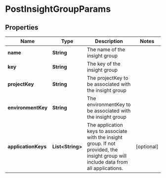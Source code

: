 

# PostInsightGroupParams


## Properties

| Name | Type | Description | Notes |
|------------ | ------------- | ------------- | -------------|
|**name** | **String** | The name of the insight group |  |
|**key** | **String** | The key of the insight group |  |
|**projectKey** | **String** | The projectKey to be associated with the insight group |  |
|**environmentKey** | **String** | The environmentKey to be associated with the insight group |  |
|**applicationKeys** | **List&lt;String&gt;** | The application keys to associate with the insight group. If not provided, the insight group will include data from all applications. |  [optional] |



